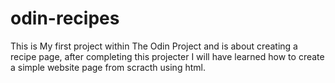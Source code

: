 # odin-recipes

This is My first project within The Odin Project and is about creating a recipe page, after completing this projecter I will have learned how to create a simple website page from scracth using html.